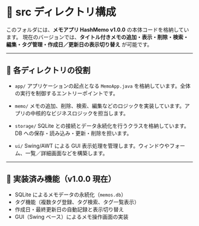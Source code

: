 # 📁 src ディレクトリ構成

このフォルダには、**メモアプリ HashMemo v1.0.0** の本体コードを格納しています。
現在のバージョンでは、**タイトル付きメモの追加・表示・削除・検索・編集・タグ管理・作成日／更新日の表示切り替え** が可能です。

---

## 📌 各ディレクトリの役割

- `app/`
  アプリケーションの起点となる `MemoApp.java` を格納しています。全体の実行を制御するエントリーポイントです。

- `memo/`
  メモの追加、削除、検索、編集などのロジックを実装しています。アプリの中核的なビジネスロジックを担当します。

- `storage/`
  SQLite との接続とデータ永続化を行うクラスを格納しています。DB への保存・読み込み・更新・削除を担います。

- `ui/`
  Swing/AWT による GUI 表示処理を管理します。ウィンドウやフォーム、一覧／詳細画面などを構築します。

---

## 🧩 実装済み機能（v1.0.0 現在）

- SQLite によるメモデータの永続化（`memos.db`）
- タグ機能（複数タグ登録、タグ検索、タグ一覧表示）
- 作成日・最終更新日の自動記録と表示切り替え
- GUI（Swing ベース）によるメモ操作画面の実装
